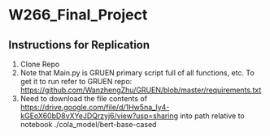 # W266_Final_Project

## Instructions for Replication
1. Clone Repo
2. Note that Main.py is GRUEN primary script full of all functions, etc. To get it to run refer to GRUEN repo: https://github.com/WanzhengZhu/GRUEN/blob/master/requirements.txt
3. Need to download the file contents of https://drive.google.com/file/d/1Hw5na_Iy4-kGEoX60bD8vXYeJDQrzyj6/view?usp=sharing into path relative to notebook ./cola_model/bert-base-cased
